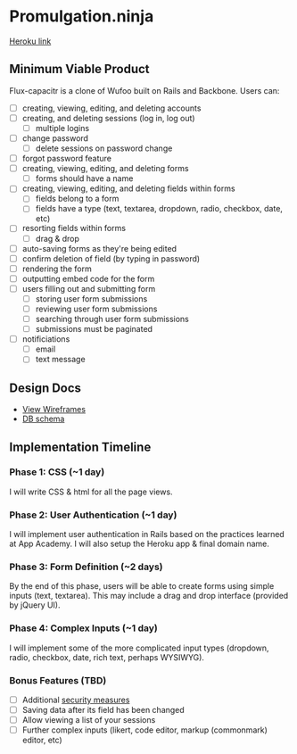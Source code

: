 # Promulgation.ninja

[Heroku link][heroku]

[heroku]: http://.herokuapp.com

## Minimum Viable Product
Flux-capacitr is a clone of Wufoo built on Rails and Backbone. Users can:

- [ ] creating, viewing, editing, and deleting accounts
- [ ] creating, and deleting sessions (log in, log out)
  - [ ] multiple logins
- [ ] change password
  - [ ] delete sessions on password change
- [ ] forgot password feature
- [ ] creating, viewing, editing, and deleting forms
  - [ ] forms should have a name
- [ ] creating, viewing, editing, and deleting fields within forms
  - [ ] fields belong to a form
  - [ ] fields have a type (text, textarea, dropdown, radio, checkbox, date, etc)
- [ ] resorting fields within forms
  - [ ] drag & drop
- [ ] auto-saving forms as they're being edited
- [ ] confirm deletion of field (by typing in password)
- [ ] rendering the form
- [ ] outputting embed code for the form
- [ ] users filling out and submitting form
  - [ ] storing user form submissions
  - [ ] reviewing user form submissions
  - [ ] searching through user form submissions
  - [ ] submissions must be paginated
- [ ] notificiations
  - [ ] email
  - [ ] text message

## Design Docs
* [View Wireframes][views]
* [DB schema][schema]

[views]: ./docs/views.md
[schema]: ./docs/schema.md

## Implementation Timeline

### Phase 1: CSS (~1 day)
I will write CSS & html for all the page views.

### Phase 2: User Authentication (~1 day)
I will implement user authentication in Rails based on the practices learned at
App Academy. I will also setup the Heroku app & final domain name.

### Phase 3: Form Definition (~2 days)
By the end of this phase, users will be able to create forms using simple
inputs (text, textarea). This may include a drag and drop interface (provided by
jQuery UI).

### Phase 4: Complex Inputs (~1 day)
I will implement some of the more complicated input types (dropdown, radio,
checkbox, date, rich text, perhaps WYSIWYG).

### Bonus Features (TBD)
- [ ] Additional [security measures](http://guides.rubyonrails.org/security.html)
- [ ] Saving data after its field has been changed
- [ ] Allow viewing a list of your sessions
- [ ] Further complex inputs (likert, code editor, markup (commonmark) editor, etc)
